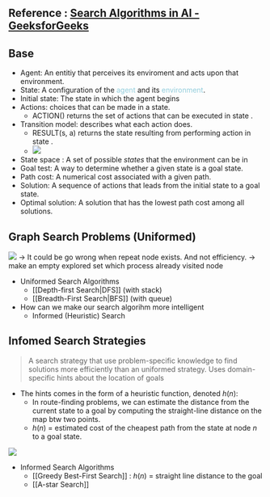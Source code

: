## Reference : [Search Algorithms in AI - GeeksforGeeks](https://www.geeksforgeeks.org/search-algorithms-in-ai/?ref=header_outind)
## Base
- Agent: An entitiy that perceives its enviroment and acts upon that environment.
- State: A configuration of the <font color="#92cddc">agent</font> and its <font color="#92cddc">environment</font>.
- Initial state: The state in which the agent begins
- Actions: choices that can be made in a state.
	- ACTION() returns the set of actions that can be executed in state .
- Transition model: describes what each action does.
	- RESULT(s, a) returns the state resulting from performing action in state .
	- ![](https://i.imgur.com/NWGeGlR.jpeg)
- State space : A set of possible _states_ that the environment can be in
- Goal test: A way to determine whether a given state is a goal state.
- Path cost: A numerical cost associated with a given path.
- Solution: A sequence of actions that leads from the initial state to a goal state.
- Optimal solution: A solution that has the lowest path cost among all solutions.

## Graph Search Problems (Uniformed)
![](https://i.imgur.com/4mXFnwO.jpeg)
-> It could be go wrong when repeat node exists. And not efficiency.
-> make an empty explored set which process already visited node
- Uniformed Search Algorithms
	- [[Depth-first Search|DFS]] (with stack)
	- [[Breadth-First Search|BFS]] (with queue)
- How can we make our search algorihm more intelligent
	- Informed  (Heuristic) Search

## Infomed Search Strategies
> A search strategy that use problem-specific knowledge to find solutions more efficiently than an uniformed strategy.
> Uses domain-specific hints about the location of goals

- The hints comes in the form of a heuristic function, denoted $h(n)$:
	- In route-finding problems, we can estimate the distance from the current state to a goal by computing the straight-line distance on the map btw two points.
	- $h(n)$ = estimated cost of the cheapest path from the state at node $n$ to a goal state. 

![](https://i.imgur.com/QGoKetE.png)
- Informed Search Algorithms 
	- [[Greedy Best-First Search]] : $h(n)$ = straight line distance to the goal
	- [[A-star Search]]
